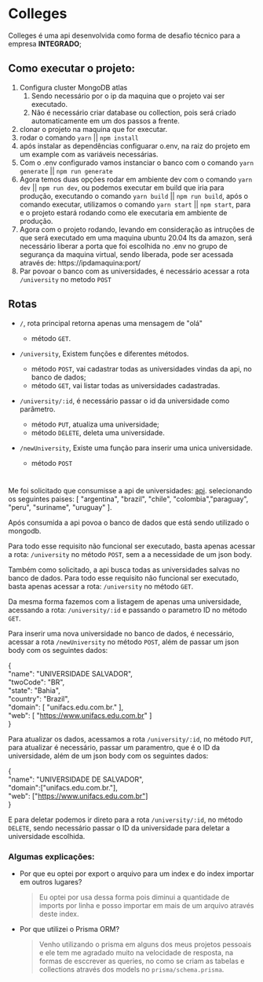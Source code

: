 # Colleges


Colleges é uma api desenvolvida como forma 
de desafio técnico para a empresa **INTEGRADO**;




## Como executar o projeto:


1. Configura cluster MongoDB atlas
   1. Sendo necessário por o ip da maquina que o projeto vai ser executado.
   2. Não é necessário criar database ou collection, pois será criado automaticamente em um dos passos a frente.
2. clonar o projeto na maquina que for executar.
3. rodar o comando `yarn` || `npm install`
4. após instalar as dependências configuarar o.env, na raiz do projeto em um example com as variáveis necessárias.
5. Com o .env configurado vamos instanciar o banco com o comando `yarn generate` || `npm run generate`
6. Agora temos duas opções rodar em ambiente dev com o comando `yarn dev` || `npm run dev`, ou podemos executar em build que iria para produção, executando o comando `yarn build` || `npm run build`, após o comando executar, utilizamos o comando `yarn start` || `npm start`, para e o projeto estará rodando como ele executaria em ambiente de produção.
7. Agora com o projeto rodando, levando em consideração as intruções de que será executado em uma maquina ubuntu 20.04 lts da amazon, será necessário liberar a porta que foi escolhida no .env no grupo de segurança da maquina virtual, sendo liberada, pode ser acessada através de: https://ipdamaquina:port/
8. Par povoar o banco com as universidades, é necessário acessar a rota `/university` no metodo `POST`


## Rotas

* `/`, rota principal retorna apenas uma mensagem de "olá"
  * método `GET`.
  
* `/university`, Existem funções e diferentes métodos.
  * método `POST`, vai cadastrar todas as universidades vindas da api, no banco de dados;
  * método `GET`, vai listar todas as universidades cadastradas.
 
* `/university/:id`, é necessário passar o id da universidade como parâmetro.
  * método `PUT`, atualiza uma universidade;
  * método `DELETE`, deleta uma universidade.
* `/newUniversity`, Existe uma função para inserir uma unica universidade.
  * método `POST`

#

Me foi solicitado que consumisse a api de universidades: [api](http://universities.hipolabs.com/). selecionando os seguintes paises: [
  "argentina", "brazil", "chile", "colombia","paraguay", "peru", "suriname", "uruguay"
].

Após consumida a api povoa o banco de dados que está sendo utilizado o mongodb.

Para todo esse requisito não funcional ser executado, basta apenas acessar a rota: `/university` no método `POST`, sem a a necessidade de um json body.

Também como solicitado, a api busca todas as universidades salvas no banco de dados. Para todo esse requisito não funcional ser executado, basta apenas acessar a rota: `/university` no método `GET`.

Da mesma forma fazemos com a listagem de apenas uma universidade, acessando a rota: `/university/:id` e passando o parametro ID no método `GET`.

Para inserir uma nova universidade no banco de dados, é necessário, acessar a rota `/newUniversity` no método `POST`, além de passar um json body com os seguintes dados:

{<br>
    "name": "UNIVERSIDADE SALVADOR",<br>
		"twoCode": "BR",<br>
		"state": "Bahia",<br>
		"country": "Brazil",<br>
		"domain": [
			"unifacs.edu.com.br."
		],<br>
		"web": [
			"https://www.unifacs.edu.com.br"
		]<br>
}

Para atualizar os dados, acessamos a rota `/university/:id`, no método `PUT`, para atualizar é necessário, passar um paramentro, que é o ID da universidade, além de um json body com os seguintes dados:

{<br>
	"name": "UNIVERSIDADE DE SALVADOR",<br>
  "domain":["unifacs.edu.com.br."],<br>
  "web": ["https://www.unifacs.edu.com.br"]<br>
}

E para deletar podemos ir direto para a rota `/university/:id`, no método `DELETE`, sendo necessário passar o ID da universidade para deletar a universidade escolhida.


### Algumas explicações:

* Por que eu optei por export o arquivo para um index e do index importar em outros lugares?
  > Eu optei por usa dessa forma pois diminui a quantidade de imports por linha e posso importar em mais de um arquivo através deste index.

* Por que utilizei o Prisma ORM?
  > Venho utilizando o prisma em alguns dos meus projetos pessoais e ele tem me agradado muito na velocidade de resposta, na formas de esccrever as queries, no como se criam as tabelas e collections através dos models no `prisma/schema.prisma`.


